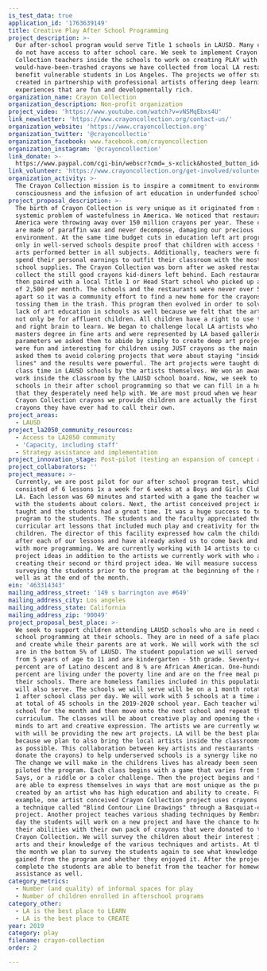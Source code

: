 ```yaml
---
is_test_data: true
application_id: '1763639149'
title: Creative Play After School Programming
project_description: >-
  Our after-school program would serve Title 1 schools in LAUSD. Many children
  do not have access to after school care. We seek to implement Crayon
  Collection teachers inside the schools to work on creating PLAY with the
  would-have-been-trashed crayons we have collected from local LA restaurants to
  benefit vulnerable students in Los Angeles. The projects we offer students are
  created in partnership with professional artists offering deep learning
  experiences that are fun and developmentally rich.
organization_name: Crayon Collection
organization_description: Non-profit organization
project_video: 'https://www.youtube.com/watch?v=vNSMqEbxs4U'
link_newsletter: 'https://www.crayoncollection.org/contact-us/'
organization_website: 'https://www.crayoncollection.org'
organization_twitter: '@crayoncollectio'
organization_facebook: www.facebook.com/crayoncollection
organization_instagram: '@crayoncollection'
link_donate: >-
  https://www.paypal.com/cgi-bin/webscr?cmd=_s-xclick&hosted_button_id=WREYPQ6NY8W5Y
link_volunteer: 'https://www.crayoncollection.org/get-involved/volunteer/'
organization_activity: >-
  The Crayon Collection mission is to inspire a commitment to environmental
  consciousness and the infusion of art education in underfunded schools.
project_proposal_description: >-
  The birth of Crayon Collection is very unique as it originated from solving a
  systemic problem of wastefulness in America. We noticed that restaurants in
  America were throwing away over 150 million crayons per year. These crayons
  are made of paraffin wax and never decompose, damaging our precious
  environment. At the same time budget cuts in education left art programs to be
  only in well-served schools despite proof that children with access to the
  arts performed better in all subjects. Additionally, teachers were forced to
  spend their personal earnings to outfit their classroom with the most basic
  school supplies. The Crayon Collection was born after we asked restaurants to
  collect the still good crayons kid-diners left behind. Each restaurant was
  then paired with a local Title 1 or Head Start school who picked up an average
  of 2,500 per month. The schools and the restaurants were never over 5 miles
  apart so it was a community effort to find a new home for the crayons versus
  tossing them in the trash. This program then evolved in order to solve the
  lack of art education in schools as well because we felt that the arts should
  not only be for affluent children. All children have a right to use their left
  and right brain to learn. We began to challenge local LA artists who had a
  masters degree in fine arts and were represented by LA based galleries. The
  parameters we asked them to abide by simply to create deep art projects that
  were fun and interesting for children using JUST crayons as the main tool. We
  asked them to avoid coloring projects that were about staying "inside the
  lines" and the results were powerful. The art projects were taught during
  class time in LAUSD schools by the artists themselves. We won an award for our
  work inside the classroom by the LAUSD school board. Now, we seek to support
  schools in their after school programming so that we can fill in a huge void
  that they desperately need help with. We are most proud when we hear that the
  Crayon Collection crayons we provide children are actually the first pack of
  crayons they have ever had to call their own.
project_areas:
  - LAUSD
project_la2050_community_resources:
  - Access to LA2050 community
  - 'Capacity, including staff'
  - Strategy assistance and implementation
project_innovation_stage: Post-pilot (testing an expansion of concept after initially successful pilot)
project_collaborators: ''
project_measure: >-
  Currently, we are post pilot for our after school program test, which
  consisted of 6 lessons 1x a week for 6 weeks at a Boys and Girls Club in South
  LA. Each lesson was 60 minutes and started with a game the teacher would play
  with the students about colors. Next, the artist conceived project ideas were
  taught and the students had a great time. It was a huge success to teach our
  program to the students. The students and the faculty appreciated the extra
  curricular art lessons that included much play and creativity for the
  children. The director of this facility expressed how calm the children were
  after each of our lessons and have already asked us to come back and continue
  with more programming. We are currently working with 14 artists to create more
  project ideas in addition to the artists we currently work with who are
  creating their second or third project idea. We will measure success by
  surveying the students prior to the program at the beginning of the month as
  well as at the end of the month.
ein: '463314343'
mailing_address_street: '149 s barrington ave #649'
mailing_address_city: Los angeles
mailing_address_state: California
mailing_address_zip: '90049'
project_proposal_best_place: >-
  We seek to support children attending LAUSD schools who are in need of after
  school programming at their schools. They are in need of a safe place to play
  and create while their parents are at work. We will work with the schools that
  are in the bottom 5% of LAUSD. The student population we will served ranges
  from 5 years of age to 11 and are kindergarten - 5th grade. Seventy-eight
  percent are of Latino descent and 8 % are African American. One-hundred
  percent are living under the poverty line and are on the free meal programs at
  their schools. There are homeless families included in this population who we
  will also serve. The schools we will serve will be on a 1 month rotation with
  1 after school class per day. We will work with 5 schools at a time and serve
  at total of 45 schools in the 2019-2020 school year. Each teacher will serve 1
  school for the month and then move onto the next school and repeat the
  curriculum. The classes will be about creative play and opening the children's
  minds to art and creative expression. The artists we are currently working
  with will be providing the new art projects. LA will be the best place to play
  because we plan to also bring the local artists inside the classrooms as often
  as possible. This collaboration between key artists and restaurants (who
  donate the crayons) to help underserved schools is a synergy like no other.
  The change we will make in the childrens lives has already been seen as we
  piloted the program. Each class begins with a game that varies from Simon
  Says, or a riddle or a color challenge. Then the project begins and the kids
  are able to express themselves in ways that are most unique as the project is
  created by an artist who has high education and ability to create. For
  example, one artist conceived Crayon Collection project uses crayons to teach
  a technique called "Blind Contour Line Drawings" through a Basquiat-esque
  project. Another project teaches various shading techniques by Rembrandt. Each
  day the students will work on a new project and have the chance to hone in on
  their abilities with their own pack of crayons that were donated to them but
  Crayon Collection. We will survey the children about their interest in the
  arts and their knowledge of the various techniques and artists. At the end of
  the month we plan to survey the students again to see what knowledge they
  gained from the program and whether they enjoyed it. After the project is
  complete the students are able to benefit from the teacher for homework
  assistance as well.
category_metrics:
  - Number (and quality) of informal spaces for play
  - Number of children enrolled in afterschool programs
category_other:
  - LA is the best place to LEARN
  - LA is the best place to CREATE
year: 2019
category: play
filename: crayon-collection
order: 2

---
```

